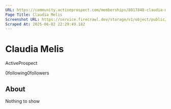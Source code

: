 ```yaml
---
URL: https://community.activeprospect.com/memberships/8017840-claudia-melis
Page Title: Claudia Melis
Screenshot URL: https://service.firecrawl.dev/storage/v1/object/public/media/screenshot-9c238774-b73b-4f2d-956b-7dd498dd0220.png
Scraped At: 2025-06-02 22:29:49.182
---
```



# Claudia Melis

ActiveProspect

0following0followers

## About

Nothing to show
